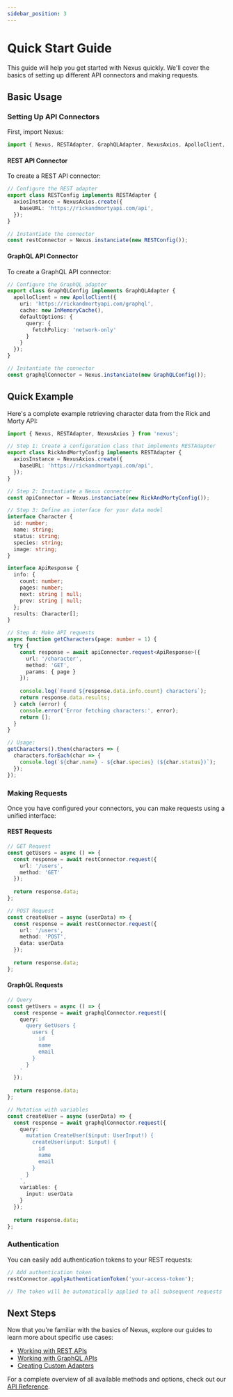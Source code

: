```yaml
---
sidebar_position: 3
---
```


# Quick Start Guide

This guide will help you get started with Nexus quickly. We'll cover the basics of setting up different API connectors and making requests.

## Basic Usage

### Setting Up API Connectors

First, import Nexus:

```typescript
import { Nexus, RESTAdapter, GraphQLAdapter, NexusAxios, ApolloClient, InMemoryCache } from 'nexus';
```

#### REST API Connector

To create a REST API connector:

```typescript
// Configure the REST adapter
export class RESTConfig implements RESTAdapter {
  axiosInstance = NexusAxios.create({
    baseURL: 'https://rickandmortyapi.com/api',
  });
}

// Instantiate the connector
const restConnector = Nexus.instanciate(new RESTConfig());
```

#### GraphQL API Connector

To create a GraphQL API connector:

```typescript
// Configure the GraphQL adapter
export class GraphQLConfig implements GraphQLAdapter {
  apolloClient = new ApolloClient({
    uri: 'https://rickandmortyapi.com/graphql',
    cache: new InMemoryCache(),
    defaultOptions: {
      query: {
        fetchPolicy: 'network-only'
      }
    }
  });
}

// Instantiate the connector
const graphqlConnector = Nexus.instanciate(new GraphQLConfig());
```

## Quick Example

Here's a complete example retrieving character data from the Rick and Morty API:

```typescript
import { Nexus, RESTAdapter, NexusAxios } from 'nexus';

// Step 1: Create a configuration class that implements RESTAdapter
export class RickAndMortyConfig implements RESTAdapter {
  axiosInstance = NexusAxios.create({
    baseURL: 'https://rickandmortyapi.com/api',
  });
}

// Step 2: Instantiate a Nexus connector
const apiConnector = Nexus.instanciate(new RickAndMortyConfig());

// Step 3: Define an interface for your data model
interface Character {
  id: number;
  name: string;
  status: string;
  species: string;
  image: string;
}

interface ApiResponse {
  info: {
    count: number;
    pages: number;
    next: string | null;
    prev: string | null;
  };
  results: Character[];
}

// Step 4: Make API requests
async function getCharacters(page: number = 1) {
  try {
    const response = await apiConnector.request<ApiResponse>({
      url: '/character',
      method: 'GET',
      params: { page }
    });
    
    console.log(`Found ${response.data.info.count} characters`);
    return response.data.results;
  } catch (error) {
    console.error('Error fetching characters:', error);
    return [];
  }
}

// Usage:
getCharacters().then(characters => {
  characters.forEach(char => {
    console.log(`${char.name} - ${char.species} (${char.status})`);
  });
});
```

### Making Requests

Once you have configured your connectors, you can make requests using a unified interface:

#### REST Requests

```typescript
// GET Request
const getUsers = async () => {
  const response = await restConnector.request({
    url: '/users',
    method: 'GET'
  });
  
  return response.data;
};

// POST Request
const createUser = async (userData) => {
  const response = await restConnector.request({
    url: '/users',
    method: 'POST',
    data: userData
  });
  
  return response.data;
};
```

#### GraphQL Requests

```typescript
// Query
const getUsers = async () => {
  const response = await graphqlConnector.request({
    query: `
      query GetUsers {
        users {
          id
          name
          email
        }
      }
    `
  });
  
  return response.data;
};

// Mutation with variables
const createUser = async (userData) => {
  const response = await graphqlConnector.request({
    query: `
      mutation CreateUser($input: UserInput!) {
        createUser(input: $input) {
          id
          name
          email
        }
      }
    `,
    variables: {
      input: userData
    }
  });
  
  return response.data;
};
```

### Authentication

You can easily add authentication tokens to your REST requests:

```typescript
// Add authentication token
restConnector.applyAuthenticationToken('your-access-token');

// The token will be automatically applied to all subsequent requests
```

## Next Steps

Now that you're familiar with the basics of Nexus, explore our guides to learn more about specific use cases:

- [Working with REST APIs](guides/rest-api)
- [Working with GraphQL APIs](guides/graphql-api)
- [Creating Custom Adapters](advanced/custom-adapters)

For a complete overview of all available methods and options, check out our [API Reference](api/overview). 